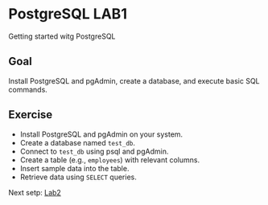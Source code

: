 # PostgreSQL LAB1

Getting started witg PostgreSQL


## Goal
Install PostgreSQL and pgAdmin, create a database, and execute basic SQL commands.


## Exercise
- Install PostgreSQL and pgAdmin on your system.
- Create a database named `test_db`.
- Connect to `test_db` using psql and pgAdmin.
- Create a table (e.g., `employees`) with relevant columns.
- Insert sample data into the table.
- Retrieve data using `SELECT` queries.



Next setp: [Lab2](lab02.md)
